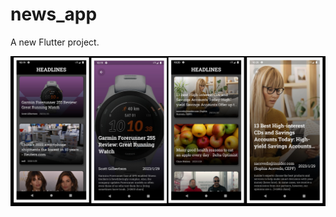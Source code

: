 # news_app

A new Flutter project.

![alt text](https://github.com/Shubham-Narkhede/newsapp/blob/main/collage%20(1).jpg)

